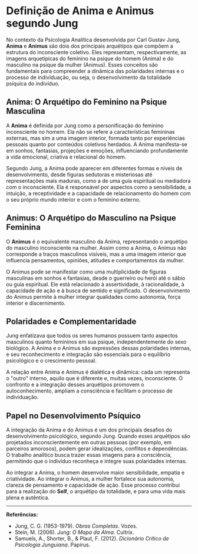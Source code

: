 # Definição de Anima e Animus segundo Jung

No contexto da Psicologia Analítica desenvolvida por Carl Gustav Jung, **Anima** e **Animus** são dois dos principais arquétipos que compõem a estrutura do inconsciente coletivo. Eles representam, respectivamente, as imagens arquetípicas do feminino na psique do homem (Anima) e do masculino na psique da mulher (Animus). Esses conceitos são fundamentais para compreender a dinâmica das polaridades internas e o processo de individuação, ou seja, o desenvolvimento da totalidade psíquica do indivíduo.

## Anima: O Arquétipo do Feminino na Psique Masculina

A **Anima** é definida por Jung como a personificação do feminino inconsciente no homem. Ela não se refere a características femininas externas, mas sim a uma imagem interior, formada tanto por experiências pessoais quanto por conteúdos coletivos herdados. A Anima manifesta-se em sonhos, fantasias, projeções e emoções, influenciando profundamente a vida emocional, criativa e relacional do homem.

Segundo Jung, a Anima pode aparecer em diferentes formas e níveis de desenvolvimento, desde figuras sedutoras e misteriosas até representações mais maduras, como a de uma guia espiritual ou mediadora com o inconsciente. Ela é responsável por aspectos como a sensibilidade, a intuição, a receptividade e a capacidade de relacionamento do homem com o seu próprio mundo interior e com o feminino externo.

## Animus: O Arquétipo do Masculino na Psique Feminina

O **Animus** é o equivalente masculino da Anima, representando o arquétipo do masculino inconsciente na mulher. Assim como a Anima, o Animus não corresponde a traços masculinos visíveis, mas a uma imagem interior que influencia pensamentos, opiniões, atitudes e comportamentos da mulher.

O Animus pode se manifestar como uma multiplicidade de figuras masculinas em sonhos e fantasias, desde o guerreiro ou herói até o sábio ou guia espiritual. Ele está relacionado à assertividade, à racionalidade, à capacidade de ação e à busca de sentido e significado. O desenvolvimento do Animus permite à mulher integrar qualidades como autonomia, força interior e discernimento.

## Polaridades e Complementaridade

Jung enfatizava que todos os seres humanos possuem tanto aspectos masculinos quanto femininos em sua psique, independentemente do sexo biológico. A Anima e o Animus são expressões dessas polaridades internas, e seu reconhecimento e integração são essenciais para o equilíbrio psicológico e o crescimento pessoal.

A relação entre Anima e Animus é dialética e dinâmica: cada um representa o "outro" interno, aquilo que é diferente e, muitas vezes, inconsciente. O confronto e a integração desses arquétipos promovem o autoconhecimento, ampliam a consciência e facilitam o processo de individuação.

## Papel no Desenvolvimento Psíquico

A integração da Anima e do Animus é um dos principais desafios do desenvolvimento psicológico, segundo Jung. Quando esses arquétipos são projetados inconscientemente em outras pessoas (por exemplo, em parceiros amorosos), podem gerar idealizações, conflitos e dependências. O trabalho analítico busca trazer essas imagens para a consciência, permitindo que o indivíduo reconheça e integre suas polaridades internas.

Ao integrar a Anima, o homem desenvolve maior sensibilidade, empatia e criatividade. Ao integrar o Animus, a mulher fortalece sua autonomia, clareza de pensamento e capacidade de ação. Esse processo contribui para a realização do **Self**, o arquétipo da totalidade, e para uma vida mais plena e autêntica.

---

**Referências:**

- Jung, C. G. (1953-1979). *Obras Completas*. Vozes.
- Stein, M. (2006). *Jung: O Mapa da Alma*. Cultrix.
- Samuels, A., Shorter, B., & Plaut, F. (2012). *Dicionário Crítico de Psicologia Junguiana*. Papirus.